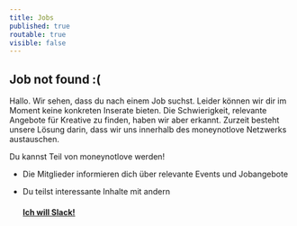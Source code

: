 ```yaml
---
title: Jobs
published: true
routable: true
visible: false
---
```


Job not found :(
---

Hallo. Wir sehen, dass du nach einem Job suchst. Leider können wir dir im Moment keine konkreten Inserate bieten. Die Schwierigkeit, relevante Angebote für Kreative zu finden, haben wir aber erkannt. Zurzeit besteht unsere Lösung darin, dass wir uns innerhalb des moneynotlove Netzwerks austauschen. 

Du kannst Teil von moneynotlove werden! 
- Die Mitglieder informieren dich über relevante Events und Jobangebote
- Du teilst interessante Inhalte mit andern

    <div class="button block--color-hard">
      <h4><a class="button--link" href="signup">Ich will Slack!</a></h4>
    </div>